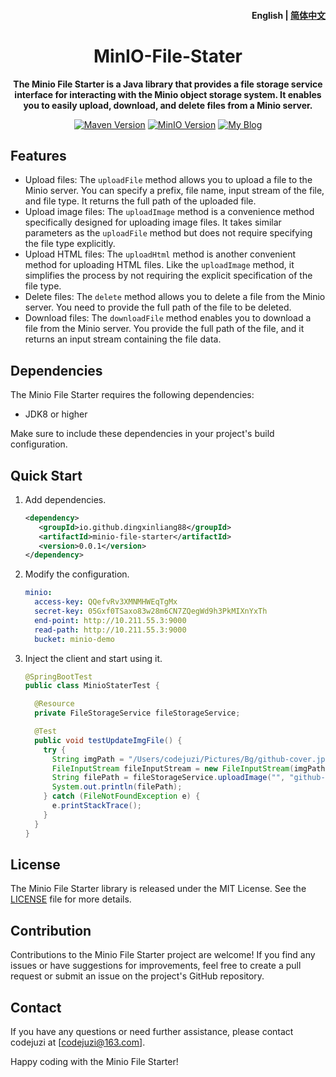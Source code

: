 <h4 align="right"><strong>English</strong> | <a href="./README_CN.md">
简体中文</a></h4>



<h1 align="center">MinIO-File-Stater</h1>
<p align="center"><strong>The Minio File Starter is a Java library that provides a file storage service interface for interacting with the Minio object storage system. It enables you to easily upload, download, and delete files from a Minio server.</strong></p>

<p align="center">
  <a href="https://maven.apache.org/"><img src="https://img.shields.io/badge/Maven-3.8.3-blue.svg" alt="Maven Version"></a>
  <a href="https://min.io/"><img src="https://img.shields.io/badge/MinIO-RELEASE.8.5.2-blue.svg" alt="MinIO Version"></a>
  <a href="https://codejuzi.icu/"><img src="https://img.shields.io/badge/Blog-codejuzi.icu-yellowgreen.svg" alt="My Blog"></a>
</p>

## Features

- Upload files: The `uploadFile` method allows you to upload a file to the Minio server. You can specify a prefix, file name, input stream of the file, and file type. It returns the full path of the uploaded file.
- Upload image files: The `uploadImage` method is a convenience method specifically designed for uploading image files. It takes similar parameters as the `uploadFile` method but does not require specifying the file type explicitly.
- Upload HTML files: The `uploadHtml` method is another convenient method for uploading HTML files. Like the `uploadImage` method, it simplifies the process by not requiring the explicit specification of the file type.
- Delete files: The `delete` method allows you to delete a file from the Minio server. You need to provide the full path of the file to be deleted.
- Download files: The `downloadFile` method enables you to download a file from the Minio server. You provide the full path of the file, and it returns an input stream containing the file data.

## Dependencies

The Minio File Starter requires the following dependencies:

- JDK8 or higher

Make sure to include these dependencies in your project's build configuration.

## Quick Start

1. Add dependencies.

	```xml
	<dependency>
       <groupId>io.github.dingxinliang88</groupId>
       <artifactId>minio-file-starter</artifactId>
       <version>0.0.1</version>
   </dependency>
	```

2. Modify the configuration.

   ```yaml
   minio:
     access-key: QQefvRv3XMNMHWEqTgMx
     secret-key: 05Gxf0TSaxo83w28m6CN7ZQegWd9h3PkMIXnYxTh
     end-point: http://10.211.55.3:9000
     read-path: http://10.211.55.3:9000
     bucket: minio-demo
   ```

3. Inject the client and start using it.

   ```java
   @SpringBootTest
   public class MinioStaterTest {
   
     @Resource
     private FileStorageService fileStorageService;
   
     @Test
     public void testUpdateImgFile() {
       try {
         String imgPath = "/Users/codejuzi/Pictures/Bg/github-cover.jpg";
         FileInputStream fileInputStream = new FileInputStream(imgPath);
         String filePath = fileStorageService.uploadImage("", "github-cover", fileInputStream);
         System.out.println(filePath);
       } catch (FileNotFoundException e) {
         e.printStackTrace();
       }
     }
   }
   ```

## License

The Minio File Starter library is released under the MIT License. See the [LICENSE](https://chatbot.theb.ai/link-to-license-file) file for more details.

## Contribution

Contributions to the Minio File Starter project are welcome! If you find any issues or have suggestions for improvements, feel free to create a pull request or submit an issue on the project's GitHub repository.

## Contact

If you have any questions or need further assistance, please contact codejuzi at [codejuzi@163.com].

Happy coding with the Minio File Starter!